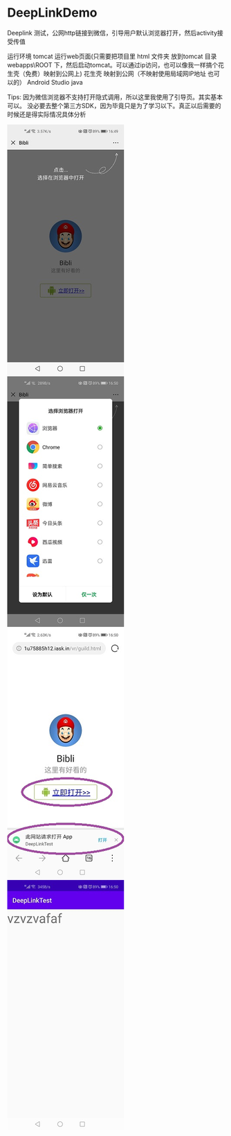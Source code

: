 # DeepLinkDemo
Deeplink 测试，公网http链接到微信，引导用户默认浏览器打开，然后activity接受传值

运行环境
  tomcat 运行web页面(只需要把项目里 html 文件夹 放到tomcat 目录 webapps\ROOT 下，然后启动tomcat。可以通过ip访问，也可以像我一样搞个花生壳（免费）映射到公网上)
  花生壳 映射到公网（不映射使用局域网IP地址 也可以的）
  Android Studio
  java
  
Tips:
  因为微信浏览器不支持打开隐式调用，所以这里我使用了引导页。其实基本可以。
  没必要去整个第三方SDK，因为毕竟只是为了学习以下。真正以后需要的时候还是得实际情况具体分析

![demo 示例图](./html/pic1.jpg)
![demo 示例图](./html/pic2.jpg)
![demo 示例图](./html/pic3.jpg)
![demo 示例图](./html/pic4.jpg)

